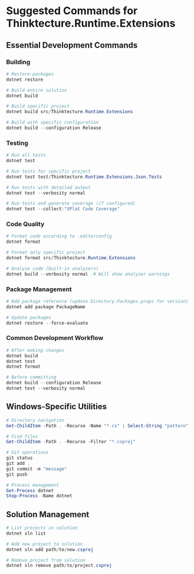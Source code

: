 # Suggested Commands for Thinktecture.Runtime.Extensions

## Essential Development Commands

### Building
```powershell
# Restore packages
dotnet restore

# Build entire solution
dotnet build

# Build specific project
dotnet build src/Thinktecture.Runtime.Extensions

# Build with specific configuration
dotnet build --configuration Release
```

### Testing
```powershell
# Run all tests
dotnet test

# Run tests for specific project
dotnet test test/Thinktecture.Runtime.Extensions.Json.Tests

# Run tests with detailed output
dotnet test --verbosity normal

# Run tests and generate coverage (if configured)
dotnet test --collect:"XPlat Code Coverage"
```

### Code Quality
```powershell
# Format code according to .editorconfig
dotnet format

# Format only specific project
dotnet format src/Thinktecture.Runtime.Extensions

# Analyze code (built-in analyzers)
dotnet build --verbosity normal  # Will show analyzer warnings
```

### Package Management
```powershell
# Add package reference (update Directory.Packages.props for version)
dotnet add package PackageName

# Update packages
dotnet restore --force-evaluate
```

### Common Development Workflow
```powershell
# After making changes
dotnet build
dotnet test
dotnet format

# Before committing
dotnet build --configuration Release
dotnet test --verbosity normal
```

## Windows-Specific Utilities
```powershell
# Directory navigation
Get-ChildItem -Path . -Recurse -Name "*.cs" | Select-String "pattern"

# Find files
Get-ChildItem -Path . -Recurse -Filter "*.csproj"

# Git operations
git status
git add .
git commit -m "message"
git push

# Process management
Get-Process dotnet
Stop-Process -Name dotnet
```

## Solution Management
```powershell
# List projects in solution
dotnet sln list

# Add new project to solution
dotnet sln add path/to/new.csproj

# Remove project from solution  
dotnet sln remove path/to/project.csproj
```